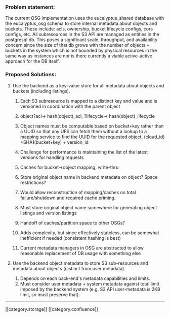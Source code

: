 
### Problem statement:
The current OSG implementation uses the eucalyptus_shared database with the eucalyptus_osg schema to store internal metadata about objects and buckets. These include: acls, ownership, bucket lifecycle configs, cors configs, etc. All subresources in the S3 API are managed as entities in the postgresql db. This poses a significant scale, throughput, and availability concern since the size of that db grows with the number of objects + buckets in the system which is not bounded by physical resources in the same way as instances are nor is there currently a viable active-active approach for the DB itself.


### Proposed Solutions:

1. Use the backend as a key-value store for all metadata about objects and buckets (including listings).
    1. Each S3 subresource is mapped to a distinct key and value and is versioned in coordination with the parent object
    1. object?acl→ hash(object)_acl, ?lifecycle→ hash(object)_lifecycle

    
    1. Object names must be computable based on bucket+key rather than a UUID so that any UFS can fetch them without a lookup to a mapping service to find the UUID for the requested object. (cloud_id) +SHA1(bucket+key) + version_id
    1. Challenge for performance is maintaining the list of the latest versions for handling requests
    1. Caches for bucket->object mapping, write-thru

    
    1. Store original object name in backend metadata on object? Space restrictions?
    1. Would allow reconstruction of mapping/caches on total failure/shutdown and required cache priming.
    1. Must store original object name somewhere for generating object listings and version listings

    
    1. Handoff of caches/partition space to other OSGs?
    1. Adds complexity, but since effectively stateless, can be somewhat inefficient if needed (consistent hashing is best)

    

    
    1. Current metadata managers in OSG are abstracted to allow reasonable replacement of DB usage with something else

    
1. Use the backend object metadata to store S3 sub-resources and metadata about objects (distinct from user metadata)
    1. Depends on each back-end's metadata capabilities and limits.
    1. Must consider user metadata + system metadata against total limit imposed by the backend system (e.g. S3 API user-metadata is 2KB limit, so must preserve that).

    









*****

[[category.storage]] 
[[category.confluence]] 
